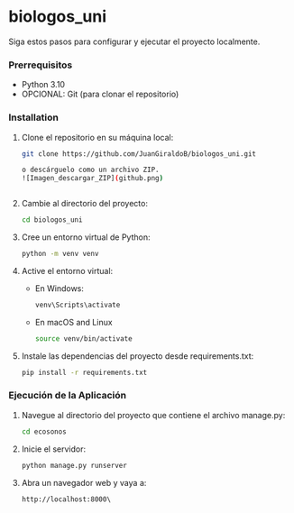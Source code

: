 # biologos_uni

Siga estos pasos para configurar y ejecutar el proyecto localmente.


### Prerrequisitos

- Python 3.10
- OPCIONAL: Git (para clonar el repositorio)

### Installation

1. Clone el repositorio en su máquina local:

   ```bash
   git clone https://github.com/JuanGiraldoB/biologos_uni.git

   o descárguelo como un archivo ZIP.
   ![Imagen_descargar_ZIP](github.png)



2. Cambie al directorio del proyecto:

   ```bash
   cd biologos_uni

3. Cree un entorno virtual de Python:

    ```bash
   python -m venv venv

4. Active el entorno virtual:

    * En Windows:
        ```bash
        venv\Scripts\activate

    * En macOS and Linux
        ```bash
        source venv/bin/activate

5. Instale las dependencias del proyecto desde requirements.txt:

    ```bash
    pip install -r requirements.txt


### Ejecución de la Aplicación
1. Navegue al directorio del proyecto que contiene el archivo manage.py:
    ```bash
    cd ecosonos

2. Inicie el servidor:
    ```bash
    python manage.py runserver

3. Abra un navegador web y vaya a:
    ```
    http://localhost:8000\